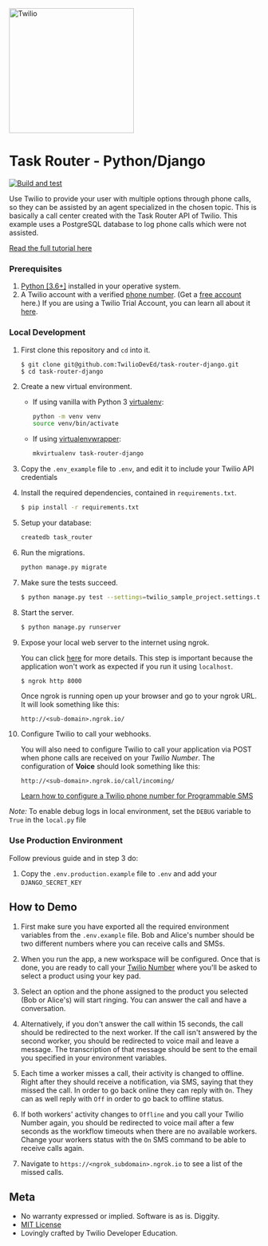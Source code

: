 <a href="https://www.twilio.com">
  <img src="https://static0.twilio.com/marketing/bundles/marketing/img/logos/wordmark-red.svg" alt="Twilio" width="250" />
</a>

# Task Router - Python/Django

[![Build and test](https://github.com/TwilioDevEd/task-router-django/actions/workflows/build_test.yml/badge.svg)](https://github.com/TwilioDevEd/task-router-django/actions/workflows/build_test.yml)

Use Twilio to provide your user with multiple options through phone calls, so
they can be assisted by an agent specialized in the chosen topic. This is
basically a call center created with the Task Router API of Twilio. This example
uses a PostgreSQL database to log phone calls which were not assisted.


[Read the full tutorial here](https://www.twilio.com/docs/taskrouter/tutorials/dynamic-call-center-python-django)

### Prerequisites

1. [Python [3.6+]](https://www.python.org/downloads/) installed in your operative system.
1. A Twilio account with a verified [phone number][twilio-phone-number]. (Get a
   [free account](https://www.twilio.com/try-twilio?utm_campaign=tutorials&utm_medium=readme)
   here.) If you are using a Twilio Trial Account, you can learn all about it
   [here](https://www.twilio.com/docs/usage/tutorials/how-to-use-your-free-trial-account).


### Local Development

1. First clone this repository and `cd` into it.

   ```
   $ git clone git@github.com:TwilioDevEd/task-router-django.git
   $ cd task-router-django
   ```

1. Create a new virtual environment.

   - If using vanilla with Python 3 [virtualenv](https://docs.python.org/3/library/venv.html):

       ```bash
       python -m venv venv
       source venv/bin/activate
       ```

   - If using [virtualenvwrapper](https://virtualenvwrapper.readthedocs.org/en/latest/):

       ```bash
       mkvirtualenv task-router-django
       ```

1. Copy the `.env_example` file to `.env`, and edit it to include your Twilio API credentials 

1. Install the required dependencies, contained in `requirements.txt`.

   ```bash
   $ pip install -r requirements.txt
   ```

1. Setup your database:
   ```bash
   createdb task_router
   ```

1. Run the migrations.

   ```bash
   python manage.py migrate
   ```

1. Make sure the tests succeed.

   ```bash
   $ python manage.py test --settings=twilio_sample_project.settings.test
   ```


1. Start the server.

   ```bash
   $ python manage.py runserver
   ```

1. Expose your local web server to the internet using ngrok.

   You can click [here](https://www.twilio.com/blog/2015/09/6-awesome-reasons-to-use-ngrok-when-testing-webhooks.html)
   for more details. This step is important because the application won't
   work as expected if you run it using `localhost`.

   ```bash
   $ ngrok http 8000
   ```

   Once ngrok is running open up your browser and go to your ngrok URL. It will look something like this:

   `http://<sub-domain>.ngrok.io/`

1. Configure Twilio to call your webhooks.

   You will also need to configure Twilio to call your application via POST when
   phone calls are received on your _Twilio Number_. The configuration of
   **Voice** should look something like this:

   ```
   http://<sub-domain>.ngrok.io/call/incoming/
   ```

   [Learn how to configure a Twilio phone number for Programmable SMS](https://support.twilio.com/hc/en-us/articles/223136047-Configure-a-Twilio-Phone-Number-to-Receive-and-Respond-to-Messages)

*Note:* To enable debug logs in local environment, set the `DEBUG` variable to `True` in the `local.py` file
### Use Production Environment

Follow previous guide and in step 3 do:

1. Copy the `.env.production.example` file to `.env` and add your `DJANGO_SECRET_KEY`

## How to Demo

1. First make sure you have exported all the required environment variables from
   the `.env.example` file. Bob and Alice's number should be two different numbers
   where you can receive calls and SMSs.

1. When you run the app, a new workspace will be configured. Once that is done,
   you are ready to call your [Twilio Number](https://www.twilio.com/console/phone-numbers/incoming)
   where you'll be asked to select a product using your key pad.

1. Select an option and the phone assigned to the product you selected (Bob or Alice's)
   will start ringing. You can answer the call and have a conversation.

1. Alternatively, if you don't answer the call within 15 seconds, the call should be
   redirected to the next worker. If the call isn't answered by the second worker,
   you should be redirected to voice mail and leave a message. The transcription
   of that message should be sent to the email you specified in your environment variables.

1. Each time a worker misses a call, their activity is changed to offline. Right after they
   should receive a notification, via SMS, saying that they missed the call. In order to go
   back online they can reply with `On`. They can as well reply with `Off` in order
   to go back to offline status.

1. If both workers' activity changes to `Offline` and you call your Twilio Number again,
   you should be redirected to voice mail after a few seconds as the workflow timeouts
   when there are no available workers. Change your workers status with the `On`
   SMS command to be able to receive calls again.

1. Navigate to `https://<ngrok_subdomain>.ngrok.io` to see a list of the missed calls.

[twilio-phone-number]: https://console.twilio.com/us1/develop/phone-numbers/manage/active?frameUrl=%2Fconsole%2Fphone-numbers%2Fincoming%3Fx-target-region%3Dus1

## Meta

* No warranty expressed or implied. Software is as is. Diggity.
* [MIT License](http://www.opensource.org/licenses/mit-license.html)
* Lovingly crafted by Twilio Developer Education.

